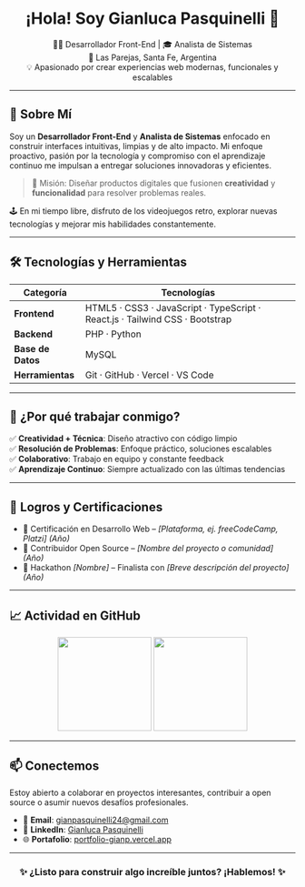 <h1 align="center">¡Hola! Soy Gianluca Pasquinelli 👋</h1>

<p align="center">
🧑‍💻 Desarrollador Front-End | 🎓 Analista de Sistemas <br>
📍 Las Parejas, Santa Fe, Argentina <br>
💡 Apasionado por crear experiencias web modernas, funcionales y escalables
</p>

---

## 🚀 Sobre Mí

Soy un **Desarrollador Front-End** y **Analista de Sistemas** enfocado en construir interfaces intuitivas, limpias y de alto impacto. Mi enfoque proactivo, pasión por la tecnología y compromiso con el aprendizaje continuo me impulsan a entregar soluciones innovadoras y eficientes.

> 🎯 Misión: Diseñar productos digitales que fusionen **creatividad** y **funcionalidad** para resolver problemas reales.

🕹️ En mi tiempo libre, disfruto de los videojuegos retro, explorar nuevas tecnologías y mejorar mis habilidades constantemente.

---

## 🛠️ Tecnologías y Herramientas

| Categoría | Tecnologías |
|----------|-------------|
| **Frontend** | HTML5 · CSS3 · JavaScript · TypeScript · React.js · Tailwind CSS · Bootstrap |
| **Backend** | PHP · Python |
| **Base de Datos** | MySQL | MongoDB
| **Herramientas** | Git · GitHub · Vercel · VS Code |

---

## 🌟 ¿Por qué trabajar conmigo?

✅ **Creatividad + Técnica**: Diseño atractivo con código limpio  
✅ **Resolución de Problemas**: Enfoque práctico, soluciones escalables  
✅ **Colaborativo**: Trabajo en equipo y constante feedback  
✅ **Aprendizaje Continuo**: Siempre actualizado con las últimas tendencias

---

## 🏅 Logros y Certificaciones

- 📜 Certificación en Desarrollo Web – *[Plataforma, ej. freeCodeCamp, Platzi]* *(Año)*  
- 🤝 Contribuidor Open Source – *[Nombre del proyecto o comunidad]* *(Año)*  
- 🥈 Hackathon *[Nombre]* – Finalista con *[Breve descripción del proyecto]* *(Año)*

---

## 📈 Actividad en GitHub

<p align="center">
  <img src="https://github-readme-stats.vercel.app/api?username=Gianp2&show_icons=true&theme=radical&hide_title=true" height="165" />
  <img src="https://github-readme-stats.vercel.app/api/top-langs/?username=Gianp2&layout=compact&theme=radical" height="165" />
</p>

---

## 📫 Conectemos

Estoy abierto a colaborar en proyectos interesantes, contribuir a open source o asumir nuevos desafíos profesionales.

- 📧 **Email**: gianpasquinelli24@gmail.com  
- 💼 **LinkedIn**: [Gianluca Pasquinelli](https://www.linkedin.com/in/gianpasquinelli)  
- 🌐 **Portafolio**: [portfolio-gianp.vercel.app](https://portfolio-gianp.vercel.app)

---

<h3 align="center">✨ ¿Listo para construir algo increíble juntos? ¡Hablemos! ✨</h3>

